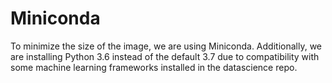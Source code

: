# Miniconda
To minimize the size of the image, we are using Miniconda. Additionally, we are
installing Python 3.6 instead of the default 3.7 due to compatibility with some
machine learning frameworks installed in the datascience repo.
